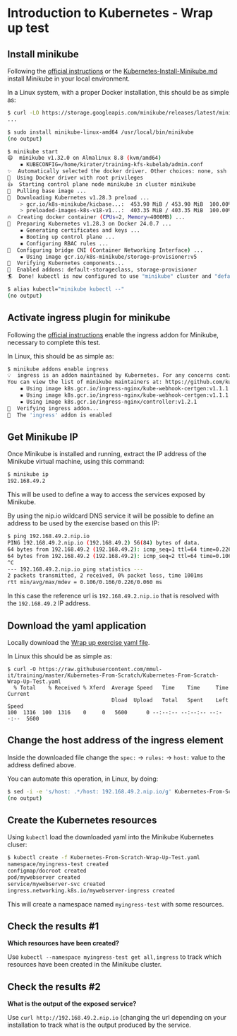 # Introduction to Kubernetes - Wrap up test

## Install minikube

Following the [official instructions](https://minikube.sigs.k8s.io/docs/start/)
or the [Kubernetes-Install-Minikube.md](../Common/Kubernetes-Install-Minikube.md)
install Minikube in your local environment.

In a Linux system, with a proper Docker installation, this should be as simple
as:

```sh
$ curl -LO https://storage.googleapis.com/minikube/releases/latest/minikube-linux-amd64
...

$ sudo install minikube-linux-amd64 /usr/local/bin/minikube
(no output)

$ minikube start
😄  minikube v1.32.0 on Almalinux 8.8 (kvm/amd64)
    ▪ KUBECONFIG=/home/kirater/training-kfs-kubelab/admin.conf
✨  Automatically selected the docker driver. Other choices: none, ssh
📌  Using Docker driver with root privileges
👍  Starting control plane node minikube in cluster minikube
🚜  Pulling base image ...
💾  Downloading Kubernetes v1.28.3 preload ...
    > gcr.io/k8s-minikube/kicbase...:  453.90 MiB / 453.90 MiB  100.00% 38.88 M
    > preloaded-images-k8s-v18-v1...:  403.35 MiB / 403.35 MiB  100.00% 30.82 M
🔥  Creating docker container (CPUs=2, Memory=4000MB) ...
🐳  Preparing Kubernetes v1.28.3 on Docker 24.0.7 ...
    ▪ Generating certificates and keys ...
    ▪ Booting up control plane ...
    ▪ Configuring RBAC rules ...
🔗  Configuring bridge CNI (Container Networking Interface) ...
    ▪ Using image gcr.io/k8s-minikube/storage-provisioner:v5
🔎  Verifying Kubernetes components...
🌟  Enabled addons: default-storageclass, storage-provisioner
🏄  Done! kubectl is now configured to use "minikube" cluster and "default" namespace by default

$ alias kubectl="minikube kubectl --"
(no output)
```

## Activate ingress plugin for minikube

Following the [official instructions](https://kubernetes.io/docs/tasks/access-application-cluster/ingress-minikube/#enable-the-ingress-controller)
enable the ingress addon for Minikube, necessary to complete this test.

In Linux, this should be as simple as:

```sh
$ minikube addons enable ingress
💡  ingress is an addon maintained by Kubernetes. For any concerns contact minikube on GitHub.
You can view the list of minikube maintainers at: https://github.com/kubernetes/minikube/blob/master/OWNERS
    ▪ Using image k8s.gcr.io/ingress-nginx/kube-webhook-certgen:v1.1.1
    ▪ Using image k8s.gcr.io/ingress-nginx/kube-webhook-certgen:v1.1.1
    ▪ Using image k8s.gcr.io/ingress-nginx/controller:v1.2.1
🔎  Verifying ingress addon...
🌟  The 'ingress' addon is enabled
```

## Get Minikube IP

Once Minikube is installed and running, extract the IP address of the Minikube
virtual machine, using this command:

```sh
$ minikube ip
192.168.49.2
```

This will be used to define a way to access the services exposed by Minikube.

By using the nip.io wildcard DNS service it will be possible to define an
address to be used by the exercise based on this IP:

```sh
$ ping 192.168.49.2.nip.io
PING 192.168.49.2.nip.io (192.168.49.2) 56(84) bytes of data.
64 bytes from 192.168.49.2 (192.168.49.2): icmp_seq=1 ttl=64 time=0.226 ms
64 bytes from 192.168.49.2 (192.168.49.2): icmp_seq=2 ttl=64 time=0.106 ms
^C
--- 192.168.49.2.nip.io ping statistics ---
2 packets transmitted, 2 received, 0% packet loss, time 1001ms
rtt min/avg/max/mdev = 0.106/0.166/0.226/0.060 ms
```

In this case the reference url is `192.168.49.2.nip.io` that is resolved with
the `192.168.49.2` IP address.

## Download the yaml application

Locally download the [Wrap up exercise yaml file](Kubernetes-From-Scratch-Wrap-Up-Test.yaml).

In Linux this should be as simple as:

```console
$ curl -O https://raw.githubusercontent.com/mmul-it/training/master/Kubernetes-From-Scratch/Kubernetes-From-Scratch-Wrap-Up-Test.yaml
  % Total    % Received % Xferd  Average Speed   Time    Time     Time  Current
                                 Dload  Upload   Total   Spent    Left  Speed
100  1316  100  1316    0     0   5600      0 --:--:-- --:--:-- --:--:--  5600
```

## Change the host address of the ingress element

Inside the downloaded file change the `spec:` -> `rules:` -> `host:` value to
the address defined above.

You can automate this operation, in Linux, by doing:

```sh
$ sed -i -e 's/host: .*/host: 192.168.49.2.nip.io/g' Kubernetes-From-Scratch-Wrap-Up-Test.yaml
(no output)
```

## Create the Kubernetes resources

Using `kubectl` load the downloaded yaml into the Minikube Kubernetes cluser:

```sh
$ kubectl create -f Kubernetes-From-Scratch-Wrap-Up-Test.yaml
namespace/myingress-test created
configmap/docroot created
pod/mywebserver created
service/mywebserver-svc created
ingress.networking.k8s.io/mywebserver-ingress created
```

This will create a namespace named `myingress-test` with some resources.

## Check the results #1

**Which resources have been created?**

Use `kubectl --namespace myingress-test get all,ingress` to track which resources have
been created in the Minikube cluster.

## Check the results #2

**What is the output of the exposed service?**

Use `curl http://192.168.49.2.nip.io` (changing the url depending on your
installation to track what is the output produced by the service.
